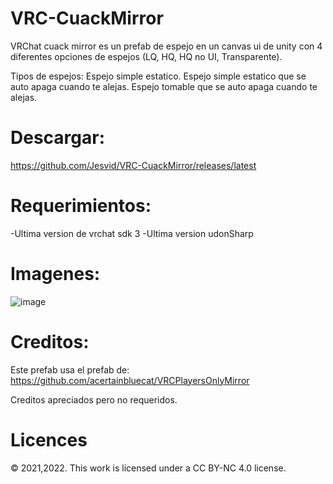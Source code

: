 # VRC-CuackMirror
VRChat cuack mirror es un prefab de espejo en un canvas ui de unity con 4 diferentes opciones de espejos (LQ, HQ, HQ no UI, Transparente).

Tipos de espejos:
Espejo simple estatico.
Espejo simple estatico que se auto apaga cuando te alejas.
Espejo tomable que se auto apaga cuando te alejas.

# Descargar:
https://github.com/Jesvid/VRC-CuackMirror/releases/latest


# Requerimientos:
-Ultima version de vrchat sdk 3
-Ultima version udonSharp
# Imagenes:
![image](https://user-images.githubusercontent.com/52258487/144955349-8a830368-1ee4-406b-8644-13706fa3a992.png)


# Creditos:
Este prefab usa el prefab de:
https://github.com/acertainbluecat/VRCPlayersOnlyMirror

Creditos apreciados pero no requeridos.

# Licences
© 2021,2022. This work is licensed under a CC BY-NC 4.0 license.
